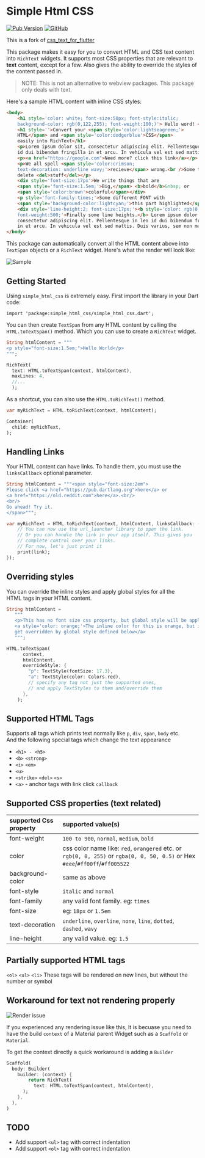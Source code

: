# Simple Html CSS

[![Pub Version](https://img.shields.io/pub/v/simple_html_css?style=flat-square)](https://pub.dev/packages/simple_html_css) [![GitHub](https://img.shields.io/badge/License-Apache%202.0-blue.svg?style=flat-square)](https://github.com/ali-thowfeek/simple_html_css_flutter/blob/master/LICENSE)

This is a fork of [css_text_for_flutter](https://github.com/hathibelagal-dev/css_text_for_flutter)

This package makes it easy for you to convert HTML and CSS text content
into `RichText` widgets. It supports most CSS properties that are
relevant to **text** content, except for a few. Also gives the ability to
override the styles of the content passed in.

>NOTE: This is not an alternative to webview packages. This package only deals with text.

Here's a sample HTML content with inline CSS styles:

```html
<body>
    <h1 style='color: white; font-size:50px; font-style:italic; 
    background-color: rgb(0,122,255); font-weight:100;)'> Hello word! </h1>
    <h1 style=''>Convert your <span style='color:lightseagreen;'>
    HTML</span> and <span style='color:dodgerblue'>CSS</span> 
    easily into RichText</h1>
    <p>Lorem ipsum dolor sit, consectetur adipiscing elit. Pellentesque in leo 
    id dui bibendum fringilla in et arcu. In vehicula vel est sed mattis.</p>
    <p><a href="https://google.com">Need more? click this link</a></p>
    <p>We all spell <span style='color:crimson; 
    text-decoration: underline wavy;'>recieve</span> wrong.<br />Some times we 
    delete <del>stuff</del></p>
    <div style='font-size:17px'>We write things that are 
    <span style='font-size:1.5em;'>Big,</span> <b>bold</b>&nbsp; or 
    <span style='color:brown'>colorful</span></div>
    <p style='font-family:times;'>Some different FONT with 
    <span style='background-color:lightcyan;'>this part highlighted</span></p>
    <div style='line-height:2; font-size:17px;'><b style='color: rgb(0,122,255); 
    font-weight:500;'>Finally some line heights.</b> Lorem ipsum dolor sit amet, 
    consectetur adipiscing elit. Pellentesque in leo id dui bibendum fringilla 
    in et arcu. In vehicula vel est sed mattis. Duis varius, sem non mattis.</div>
</body>
```

This package can automatically convert all the HTML content above into
`TextSpan` objects or a `RichText` widget. Here's what the render will look like:

![Sample](sample.png)

## Getting Started

Using `simple_html_css` is extremely easy. First import the library in
your Dart code:

```
import 'package:simple_html_css/simple_html_css.dart';
```

You can then create `TextSpan` from any HTML content by calling the `HTML.toTextSpan()` method. Which you can use to create a `RichText` widget.

```dart
String htmlContent = """
<p style="font-size:1.5em;">Hello World</p>
""";

RichText(
  text: HTML.toTextSpan(context, htmlContent),
  maxLines: 4,
  //...
  );
```

As a shortcut, you can also use the `HTML.toRichText()` method.

```dart
var myRichText = HTML.toRichText(context, htmlContent);

Container(
  child: myRichText,
);
```

## Handling Links

Your HTML content can have links. To handle them, you must use the
`linksCallback` optional parameter.

```dart
String htmlContent = """<span style="font-size:2em">
Please click <a href="https://pub.dartlang.org">here</a> or 
<a href="https://old.reddit.com">here</a>.<br/>
<br/>
Go ahead! Try it.
</span>""";

var myRichText = HTML.toRichText(context, htmlContent, linksCallback: (link) {
    // You can now use the url_launcher library to open the link.
    // Or you can handle the link in your app itself. This gives you
    // complete control over your links.
    // For now, let's just print it
    print(link);
});
```

## Overriding styles

You can override the inline styles and apply global styles for all the  
HTML tags in your HTML content.

```dart
String htmlContent =
   """
   <p>This has no font size css property, but global style will be applied</p>
   <a style='color: orange;'>The inline color for this is orange, but it will 
   get overridden by global style defined below</a>
   """;

HTML.toTextSpan(
      context,
      htmlContent,
      overrideStyle: {
        "p": TextStyle(fontSize: 17.3),
        "a": TextStyle(color: Colors.red),
        // specify any tag not just the supported ones,
        // and apply TextStyles to them and/override them
      },
    );
```

## Supported HTML Tags

Supports all tags which prints text normally like `p`, `div`, `span`, `body` etc.  
And the following special tags which change the text appearance
* `<h1> - <h5>`
* `<b>` `<strong>`
* `<i>` `<em>`
* `<u>`
* `<strike>` `<del>` `<s>`
* `<a>` - anchor tags with link click `callback`

## Supported CSS properties (text related)

| supported Css property | supported value(s)                                                                                                            |
|:-----------------------|:------------------------------------------------------------------------------------------------------------------------------|
| font-weight            | `100 to 900`, `normal`, `medium`, `bold`                                                                                      |
| color                  | css color name like: `red`, `orangered` etc. or `rgb(0, 0, 255)` or `rgba(0, 0, 50, 0.5)` or Hex `#eee`/`#ff00ff`/`#ff005522` |
| background-color       | same as above                                                                                                                 |
| font-style             | `italic` and `normal`                                                                                                         |
| font-family            | any valid font family. eg: `times`                                                                                            |
| font-size              | eg: `18px` or `1.5em`                                                                                                         |
| text-decoration        | `underline`, `overline`, `none`, `line`, `dotted`, `dashed`, `wavy`                                                           |
| line-height            | any valid value. eg: `1.5`                                                                                                    |

## Partially supported HTML tags

`<ol>` `<ul>` `<li>`
These tags will be rendered on new lines, but without the number or symbol

## Workaround for text not rendering properly

![Render issue](render_problem.png)

If you experienced any rendering issue like this,
It is becuase you need to have the build `context` of a Material parent
Widget such as a `Scaffold` or `Material`.

To get the context directly a quick workaround is adding a `Builder`

```dart
Scaffold(
  body: Builder(
    builder: (context) {
        return RichText(
          text: HTML.toTextSpan(context, htmlContent),
      );
    },
  ),
)
```

## TODO
* Add support `<ul>` tag with correct indentation
* Add support `<ol>` tag with correct indentation
